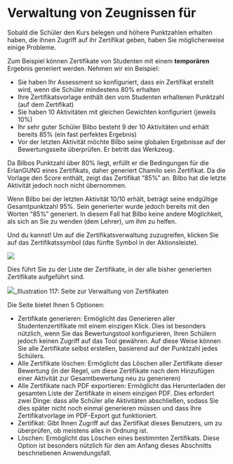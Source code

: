 
# Verwaltung von Zeugnissen für

Sobald die Schüler den Kurs belegen und höhere Punktzahlen erhalten haben, die ihnen Zugriff auf ihr Zertifikat geben, haben Sie möglicherweise einige Probleme.

Zum Beispiel können Zertifikate von Studenten mit einem **temporären** Ergebnis generiert werden. Nehmen wir ein Beispiel:

* Sie haben Ihr Assessment so konfiguriert, dass ein Zertifikat erstellt wird, wenn die Schüler mindestens 80% erhalten
* Ihre Zertifikatsvorlage enthält den vom Studenten erhaltenen Punktzahl \(auf dem Zertifikat\)
* Sie haben 10 Aktivitäten mit gleichen Gewichten konfiguriert \(jeweils 10%\)
* Ihr sehr guter Schüler Bilbo besteht 9 der 10 Aktivitäten und erhält bereits 85% \(ein fast perfektes Ergebnis\)
* Vor der letzten Aktivität möchte Bilbo seine globalen Ergebnisse auf der Bewertungsseite überprüfen. Er betritt das Werkzeug.

Da Bilbos Punktzahl über 80% liegt, erfüllt er die Bedingungen für die ErlanGUNG eines Zertifikats, daher generiert Chamilo sein Zertifikat. Da die Vorlage den Score enthält, zeigt das Zertifikat “85%” an. Bilbo hat die letzte Aktivität jedoch noch nicht übernommen.

Wenn Bilbo bei der letzten Aktivität 10/10 erhält, beträgt seine endgültige Gesamtpunktzahl 95%. Sein generierter wurde jedoch bereits mit den Worten “85%” generiert. In diesem Fall hat Bilbo keine andere Möglichkeit, als sich an Sie zu wenden \(dem Lehrer\), um ihm zu helfen.

Und du kannst! Um auf die Zertifikatsverwaltung zuzugreifen, klicken Sie auf das Zertifikatssymbol \(das fünfte Symbol in der Aktionsleiste\).

![](../../.gitbook/assets/image13%20%281%29.png)

Dies führt Sie zu der Liste der Zertifikate, in der alle bisher generierten Zertifikate aufgeführt sind.

![](../../.gitbook/assets/image14%20%281%29.png)_Illustration 117: Seite zur Verwaltung von Zertifikaten

Die Seite bietet Ihnen 5 Optionen:

* Zertifikate generieren: Ermöglicht das Generieren aller Studentenzertifikate mit einem einzigen Klick. Dies ist besonders nützlich, wenn Sie das Bewertungstool konfigurieren, Ihren Schülern jedoch keinen Zugriff auf das Tool gewähren. Auf diese Weise können Sie alle Zertifikate selbst erstellen, basierend auf der Punktzahl jedes Schülers.
* Alle Zertifikate löschen: Ermöglicht das Löschen aller Zertifikate dieser Bewertung \(in der Regel, um diese Zertifikate nach dem Hinzufügen einer Aktivität zur Gesamtbewertung neu zu generieren\)
* Alle Zertifikate nach PDF exportieren: Ermöglicht das Herunterladen der gesamten Liste der Zertifikate in einem einzigen PDF. Dies erfordert zwei Dinge: dass alle Schüler alle Aktivitäten abschließen, sodass Sie dies später nicht noch einmal generieren müssen und dass Ihre Zertifikatvorlage im PDF-Export gut funktioniert.
* Zertifikat: Gibt Ihnen Zugriff auf das Zertifikat dieses Benutzers, um zu überprüfen, ob meistens alles in Ordnung ist.
* Löschen: Ermöglicht das Löschen eines bestimmten Zertifikats. Diese Option ist besonders nützlich für den am Anfang dieses Abschnitts beschriebenen Anwendungsfall.